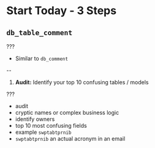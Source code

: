 # Start Today - 3 Steps

## `db_table_comment`

???

- Similar to `db_comment`

--

1. **Audit:** Identify your top 10 confusing tables / models

???

- audit
- cryptic names or complex business logic
- identify owners
- top 10 most confusing fields
- example `swptabtprnib`
- `swptabtprnib` an actual acronym in an email
